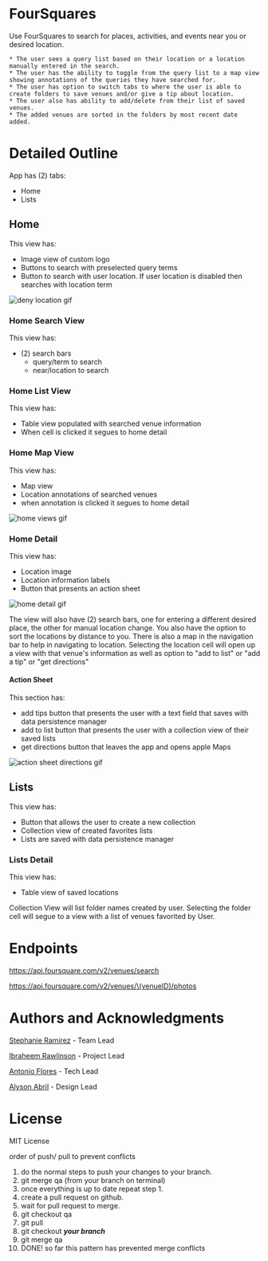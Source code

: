 # FourSquares

Use FourSquares to search for places, activities, and events near you or desired location. 

    * The user sees a query list based on their location or a location manually entered in the search. 
    * The user has the ability to toggle from the query list to a map view showing annotations of the queries they have searched for. 
    * The user has option to switch tabs to where the user is able to create folders to save venues and/or give a tip about location. 
    * The user also has ability to add/delete from their list of saved venues.
    * The added venues are sorted in the folders by most recent date added.

# Detailed Outline

App has (2) tabs:
   * Home
   * Lists

## Home

This view has:

   * Image view of custom logo
   * Buttons to search with preselected query terms
   * Button to search with user location. If user location is disabled then searches with location term
   
   ![deny location gif](https://github.com/SLRAM/FourSquareReplica/blob/dev-steph/Images/denyLocations.gif)


### Home Search View
This view has:

   * (2) search bars
      * query/term to search
      * near/location to search

### Home List View

This view has:

   * Table view populated with searched venue information
   * When cell is clicked it segues to home detail

### Home Map View

This view has:

   * Map view
   * Location annotations of searched venues
   * when annotation is clicked it segues to home detail
   
   ![home views gif](https://github.com/SLRAM/FourSquareReplica/blob/dev-steph/Images/locationSearch.gif)

### Home Detail

This view has:

   * Location image
   * Location information labels
   * Button that presents an action sheet
   
   ![home detail gif](https://github.com/SLRAM/FourSquareReplica/blob/dev-steph/Images/actionSheet.gif)

The view will also have (2) search bars, one for entering a different desired place, the other for manual location change.  You also have the option to sort the locations by distance to you.  There is also a map in the navigation bar to help in navigating to location.  Selecting the location cell will open up a view with that venue's information as well as option to "add to list" or "add a tip" or "get directions"

#### Action Sheet

This section has:

   * add tips button that presents the user with a text field that saves with data persistence manager
   * add to list button that presents the user with a collection view of their saved lists
   * get directions button that leaves the app and opens apple Maps
   
   ![action sheet directions gif](https://github.com/SLRAM/FourSquareReplica/blob/dev-steph/Images/actionSheetDirections.gif)

## Lists

This view has: 

   * Button that allows the user to create a new collection
   * Collection view of created favorites lists
   * Lists are saved with data persistence manager
   
### Lists Detail

This view has:
   
   * Table view of saved locations
   

Collection View will list folder names created by user.  Selecting the folder cell will segue to a view with a list of venues favorited by User.
    

# Endpoints 

https://api.foursquare.com/v2/venues/search

https://api.foursquare.com/v2/venues/\(venueID)/photos

    
# Authors and Acknowledgments

[Stephanie Ramirez](https://github.com/SLRAM) - Team Lead

[Ibraheem Rawlinson](https://github.com/Ibraheemraw) - Project Lead

[Antonio Flores](https://github.com/AntonioFlores1) - Tech Lead

[Alyson Abril](https://github.com/alysonabril) - Design Lead


# License 
MIT License


order of push/ pull to prevent conflicts
 1. do the normal steps to push your changes to your branch.
 2. git merge qa (from your branch on terminal)
 3. once everything is up to date repeat step 1.
 4. create a pull request on github.
 5. wait for pull request to merge.
 6. git checkout qa
 7. git pull
 8. git checkout **_your branch_**
 9. git merge qa
 10. DONE! so far this pattern has prevented merge conflicts


